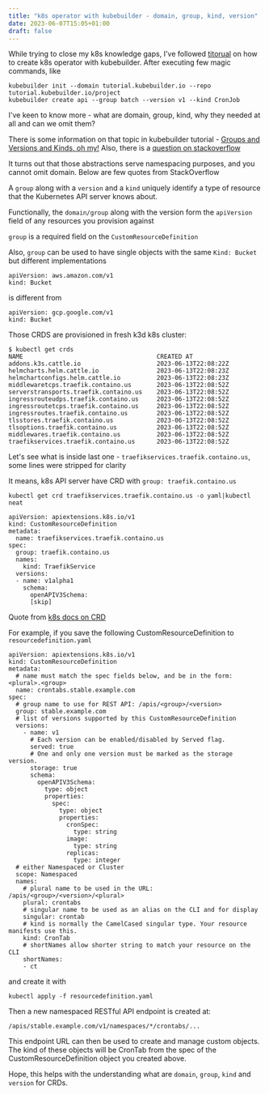 ```yaml
---
title: "k8s operator with kubebuilder - domain, group, kind, version"
date: 2023-06-07T15:05+01:00
draft: false
---
```


While trying to close my k8s knowledge gaps, I've followed [titorual](https://github.com/syntasso/instruqt-kubecon)
on how to create k8s operator with kubebuilder. After executing few magic commands, 
like

```
kubebuilder init --domain tutorial.kubebuilder.io --repo tutorial.kubebuilder.io/project
kubebuilder create api --group batch --version v1 --kind CronJob
```

I've keen to know more - what are domain, group, kind, why they needed at all and can we omit them?

There is some information on that topic in kubebuilder tutorial - [Groups and Versions and Kinds, oh my!](https://book.kubebuilder.io/cronjob-tutorial/gvks.html#groups-and-versions-and-kinds-oh-my)
Also, there is a [question on stackoverflow](https://stackoverflow.com/questions/72337882/what-is-domain-in-kubebuilder-scaffolding)

It turns out that those abstractions serve namespacing purposes, and you cannot omit domain.
Below are few quotes from StackOverflow


A `group` along with a `version` and a `kind` uniquely identify a type of resource
that the Kubernetes API server knows about.

Functionally, the `domain/group` along with the version form the `apiVersion` field
of any resources you provision against

`group` is a required field on the `CustomResourceDefinition`

Also, `group` can be used to have single objects with the same `Kind: Bucket` but different
implementations

```
apiVersion: aws.amazon.com/v1
kind: Bucket
```

is different from

```
apiVersion: gcp.google.com/v1
kind: Bucket
```

Those CRDS are provisioned in fresh k3d k8s cluster:

```
$ kubectl get crds
NAME                                     CREATED AT
addons.k3s.cattle.io                     2023-06-13T22:08:22Z
helmcharts.helm.cattle.io                2023-06-13T22:08:23Z
helmchartconfigs.helm.cattle.io          2023-06-13T22:08:23Z
middlewaretcps.traefik.containo.us       2023-06-13T22:08:52Z
serverstransports.traefik.containo.us    2023-06-13T22:08:52Z
ingressrouteudps.traefik.containo.us     2023-06-13T22:08:52Z
ingressroutetcps.traefik.containo.us     2023-06-13T22:08:52Z
ingressroutes.traefik.containo.us        2023-06-13T22:08:52Z
tlsstores.traefik.containo.us            2023-06-13T22:08:52Z
tlsoptions.traefik.containo.us           2023-06-13T22:08:52Z
middlewares.traefik.containo.us          2023-06-13T22:08:52Z
traefikservices.traefik.containo.us      2023-06-13T22:08:52Z
```

Let's see what is inside last one - `traefikservices.traefik.containo.us`,
some lines were stripped for clarity

It means, k8s API server have CRD with `group: traefik.containo.us`

```
kubectl get crd traefikservices.traefik.containo.us -o yaml|kubectl neat

apiVersion: apiextensions.k8s.io/v1
kind: CustomResourceDefinition
metadata:
  name: traefikservices.traefik.containo.us
spec:
  group: traefik.containo.us
  names:
    kind: TraefikService
  versions:
  - name: v1alpha1
    schema:
      openAPIV3Schema:
      [skip]    
 ```

Quote from [k8s docs on CRD](https://kubernetes.io/docs/tasks/extend-kubernetes/custom-resources/custom-resource-definitions/#create-a-customresourcedefinition)

For example, if you save the following CustomResourceDefinition to `resourcedefinition.yaml`

```
apiVersion: apiextensions.k8s.io/v1
kind: CustomResourceDefinition
metadata:
  # name must match the spec fields below, and be in the form: <plural>.<group>
  name: crontabs.stable.example.com
spec:
  # group name to use for REST API: /apis/<group>/<version>
  group: stable.example.com
  # list of versions supported by this CustomResourceDefinition
  versions:
    - name: v1
      # Each version can be enabled/disabled by Served flag.
      served: true
      # One and only one version must be marked as the storage version.
      storage: true
      schema:
        openAPIV3Schema:
          type: object
          properties:
            spec:
              type: object
              properties:
                cronSpec:
                  type: string
                image:
                  type: string
                replicas:
                  type: integer
  # either Namespaced or Cluster
  scope: Namespaced
  names:
    # plural name to be used in the URL: /apis/<group>/<version>/<plural>
    plural: crontabs
    # singular name to be used as an alias on the CLI and for display
    singular: crontab
    # kind is normally the CamelCased singular type. Your resource manifests use this.
    kind: CronTab
    # shortNames allow shorter string to match your resource on the CLI
    shortNames:
    - ct
 ```

and create it with

```
kubectl apply -f resourcedefinition.yaml
```

Then a new namespaced RESTful API endpoint is created at:

```
/apis/stable.example.com/v1/namespaces/*/crontabs/...
```

This endpoint URL can then be used to create and manage custom objects.
The kind of these objects will be CronTab from the spec of the CustomResourceDefinition
object you created above.

Hope, this helps with the understanding what are `domain`, `group`, `kind` and `version` for CRDs.

